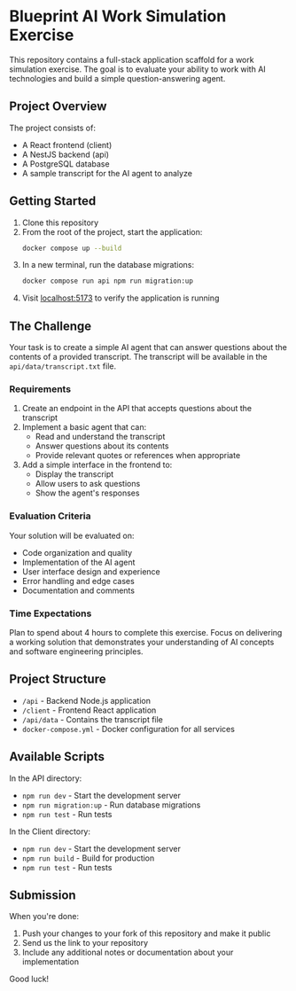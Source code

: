 # Blueprint AI Work Simulation Exercise

This repository contains a full-stack application scaffold for a work simulation exercise. The goal is to evaluate your ability to work with AI technologies and build a simple question-answering agent.

## Project Overview

The project consists of:
- A React frontend (client)
- A NestJS backend (api)
- A PostgreSQL database
- A sample transcript for the AI agent to analyze

## Getting Started

1. Clone this repository
2. From the root of the project, start the application:
   ```bash
   docker compose up --build
   ```
3. In a new terminal, run the database migrations:
   ```bash
   docker compose run api npm run migration:up
   ```
4. Visit [localhost:5173](http://localhost:5173) to verify the application is running

## The Challenge

Your task is to create a simple AI agent that can answer questions about the contents of a provided transcript. The transcript will be available in the `api/data/transcript.txt` file.

### Requirements

1. Create an endpoint in the API that accepts questions about the transcript
2. Implement a basic agent that can:
   - Read and understand the transcript
   - Answer questions about its contents
   - Provide relevant quotes or references when appropriate
3. Add a simple interface in the frontend to:
   - Display the transcript
   - Allow users to ask questions
   - Show the agent's responses

### Evaluation Criteria

Your solution will be evaluated on:
- Code organization and quality
- Implementation of the AI agent
- User interface design and experience
- Error handling and edge cases
- Documentation and comments

### Time Expectations

Plan to spend about 4 hours to complete this exercise. Focus on delivering a working solution that demonstrates your understanding of AI concepts and software engineering principles.

## Project Structure

- `/api` - Backend Node.js application
- `/client` - Frontend React application
- `/api/data` - Contains the transcript file
- `docker-compose.yml` - Docker configuration for all services

## Available Scripts

In the API directory:
- `npm run dev` - Start the development server
- `npm run migration:up` - Run database migrations
- `npm run test` - Run tests

In the Client directory:
- `npm run dev` - Start the development server
- `npm run build` - Build for production
- `npm run test` - Run tests

## Submission

When you're done:
1. Push your changes to your fork of this repository and make it public
2. Send us the link to your repository
3. Include any additional notes or documentation about your implementation

Good luck!
